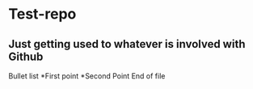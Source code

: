 # Test-repo
## Just getting used to whatever is involved with Github
Bullet list
*First point
*Second Point
End of file
